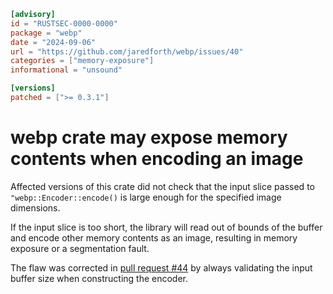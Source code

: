 ```toml
[advisory]
id = "RUSTSEC-0000-0000"
package = "webp"
date = "2024-09-06"
url = "https://github.com/jaredforth/webp/issues/40"
categories = ["memory-exposure"]
informational = "unsound"

[versions]
patched = [">= 0.3.1"]
```

# webp crate may expose memory contents when encoding an image

Affected versions of this crate did not check that the input slice passed to `"webp::Encoder::encode()` is large enough for the specified image dimensions.

If the input slice is too short, the library will read out of bounds of the buffer and encode other memory contents as an image, resulting in memory exposure or a segmentation fault.

The flaw was corrected in [pull request #44](https://github.com/jaredforth/webp/pull/44) by always validating the input buffer size when constructing the encoder.
